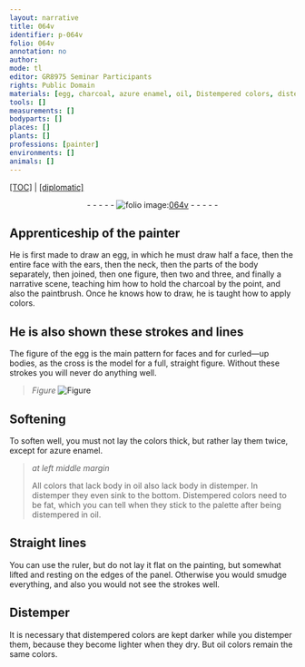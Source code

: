 ```yaml
---
layout: narrative
title: 064v
identifier: p-064v
folio: 064v
annotation: no
author:
mode: tl
editor: GR8975 Seminar Participants
rights: Public Domain
materials: [egg, charcoal, azure enamel, oil, Distempered colors, distempered colors, oil colors]
tools: []
measurements: []
bodyparts: []
places: []
plants: []
professions: [painter]
environments: []
animals: []
---
```


<p><a href="{{ site.baseurl }}/translation/" target="_blank">[TOC]</a> | <a href="{{ site.baseurl }}/texts/p-064v_tc/">[diplomatic]</a></p><div class="folio" align="center">- - - - - <a href="http://gallica.bnf.fr/ark:/12148/btv1b10500001g/f134.image" target="_blank"><img src="https://cu-mkp.github.io/2017-workshop-edition/assets/photo-icon.png" alt="folio image: " style="display:inline-block; margin-bottom:-3px;"/>064v</a> - - - - - </div>  
  

## Apprenticeship of the <span class="pro">painter</span>

 
He is first made to draw an <span class="m">egg</span>, in which he must draw half a face, then the entire <span class="sup">face</span> with the ears, then the neck, then the parts of the body separately, then joined, then one figure, then two and three, and finally a narrative scene, teaching him how to hold the <span class="m">charcoal</span> by the point, and also the paintbrush. Once he knows how to draw, he is taught how to apply colors.
 
 
  

## He is also shown these strokes and lines

 
The figure of the <span class="m">egg</span> is the main pattern for faces and for curled—up bodies, as the cross is the model for a full, straight figure. Without these strokes you will never do anything well.
 
 
> *Figure*
> <a href="https://drive.google.com/open?id=0B9-oNrvWdlO5NmZDTmZwc1Jqb2M" target="_blank"><img src="https://cu-mkp.github.io/GR8975-edition/assets/photo-icon.png" alt="Figure" style="display:inline-block; margin-bottom:-3px;"/></a>
 
  

## Softening

 
To soften well, you must not lay the colors thick, but rather lay them twice, except for <span class="m">azure enamel</span>.
 
> *at left middle margin*
> 
> 
>   All colors that lack body in <span class="m">oil</span> also lack body in distemper. In distemper they even sink to the bottom. <span class="m">Distempered colors</span> need to be fat, which you can tell when they stick to the palette after being distempered in <span class="m">oil</span>.
 
 
  

## Straight lines

 
You can use the ruler, but do not lay it flat on the painting, but somewhat lifted and resting on the edges of the panel. Otherwise you would smudge everything, and also you would not see the strokes well.
 
 
  

## Distemper

 
It is necessary that <span class="m">distempered colors</span> are kept darker while you distemper them, because they become lighter when they dry. But <span class="m">oil colors</span> remain the same colors.
 
